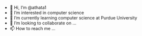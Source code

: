 - 👋 Hi, I’m @athata1
- 👀 I’m interested in computer science
- 🌱 I’m currently learning computer science at Purdue University
- 💞️ I’m looking to collaborate on ...
- 📫 How to reach me ...

<!---
athata1/athata1 is a ✨ special ✨ repository because its `README.md` (this file) appears on your GitHub profile.
You can click the Preview link to take a look at your changes.
--->
